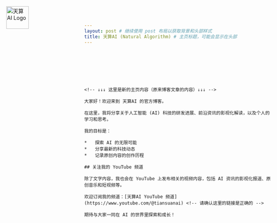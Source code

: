 ```yaml
---
layout: post # 继续使用 post 布局以获取背景和头部样式
title: 天算AI (Natural Algorithm) # 主页标题，可能会显示在头部
---
```


<!-- Logo 使用绝对定位放在左上角 -->
<img src="{{ '/assets/images/天算LOGO3.png' | relative_url }}" alt="天算AI Logo" style="position: absolute; top: 20px; left: 20px; width: 60px; z-index: 10;">
<!-- 你可以根据需要修改 width, top, left 的值 -->

<!-- 用一个 div 包裹主要内容，并添加上内边距 (padding-top) 为 Logo 留出空间 -->
<div style="padding-top: 80px;"> <!-- 如果 Logo 下方的空白太多或太少，请调整这里的 80px -->

    <!-- ↓↓↓ 这里是新的主页内容（原来博客文章的内容）↓↓↓ -->

    大家好！欢迎来到 天算AI 的官方博客。

    在这里，我将分享关于人工智能 (AI) 科技的研发进展、前沿资讯的影视化解读，以及个人的学习和思考。

    我的目标是：

    *   探索 AI 的无限可能
    *   分享最新的科技动态
    *   记录原创内容的创作历程

    ## 关注我的 YouTube 频道

    除了文字内容，我也会在 YouTube 上发布相关的视频内容，包括 AI 资讯的影视化报道、原创音乐和短视频等。

    欢迎订阅我的频道：[天算AI YouTube 频道](https://www.youtube.com/@tiansuanai) <!-- 请确认这里的链接是正确的 -->

    期待与大家一同在 AI 的世界里探索和成长！

<!-- 包裹内容的 div 在这里结束 -->
</div>
